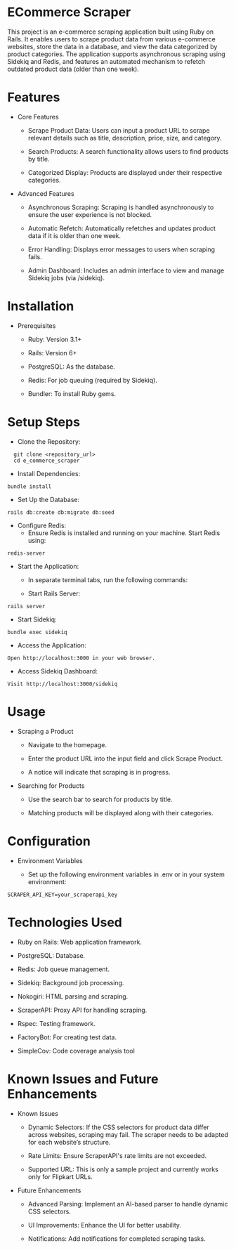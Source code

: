  # ECommerce Scraper

This project is an e-commerce scraping application built using Ruby on Rails. It enables users to scrape product data from various e-commerce websites, store the data in a database, and view the data categorized by product categories. The application supports asynchronous scraping using Sidekiq and Redis, and features an automated mechanism to refetch outdated product data (older than one week).

# Features

* Core Features

  - Scrape Product Data: Users can input a product URL to scrape relevant details such as title, description, price, size, and category.

  - Search Products: A search functionality allows users to find products by title.

  - Categorized Display: Products are displayed under their respective categories.

* Advanced Features

  - Asynchronous Scraping: Scraping is handled asynchronously to ensure the user experience is not blocked.

  - Automatic Refetch: Automatically refetches and updates product data if it is older than one week.

  - Error Handling: Displays error messages to users when scraping fails.

  - Admin Dashboard: Includes an admin interface to view and manage Sidekiq jobs (via /sidekiq).

# Installation

* Prerequisites

  - Ruby: Version 3.1+

  - Rails: Version 6+
  
  - PostgreSQL: As the database.

  - Redis: For job queuing (required by Sidekiq).

  - Bundler: To install Ruby gems.
 
# Setup Steps

* Clone the Repository:
```
  git clone <repository_url>
  cd e_commerce_scraper
```
* Install Dependencies:
```
bundle install
```
* Set Up the Database:
```
rails db:create db:migrate db:seed
```
* Configure Redis:
  - Ensure Redis is installed and running on your machine. Start Redis using:
```
redis-server
```

* Start the Application:
  - In separate terminal tabs, run the following commands:

  - Start Rails Server:
```
rails server
```
* Start Sidekiq:
```
bundle exec sidekiq
```
* Access the Application:
```
Open http://localhost:3000 in your web browser.
```
* Access Sidekiq Dashboard:
```
Visit http://localhost:3000/sidekiq
```
# Usage

* Scraping a Product

  - Navigate to the homepage.

  - Enter the product URL into the input field and click Scrape Product.

  - A notice will indicate that scraping is in progress.

* Searching for Products

  - Use the search bar to search for products by title.

  - Matching products will be displayed along with their categories.

# Configuration

* Environment Variables

  - Set up the following environment variables in .env or in your system environment:
```
SCRAPER_API_KEY=your_scraperapi_key
```

# Technologies Used

* Ruby on Rails: Web application framework.

* PostgreSQL: Database.

* Redis: Job queue management.

* Sidekiq: Background job processing.

* Nokogiri: HTML parsing and scraping.

* ScraperAPI: Proxy API for handling scraping.

* Rspec: Testing framework.

* FactoryBot:  For creating test data.

* SimpleCov: Code coverage analysis tool

# Known Issues and Future Enhancements

* Known Issues

  - Dynamic Selectors: If the CSS selectors for product data differ across websites, scraping may fail. The scraper needs to be adapted for each website’s structure.

  - Rate Limits: Ensure ScraperAPI's rate limits are not exceeded.

  - Supported URL: This is only a sample project and currently works only for Flipkart URLs.

* Future Enhancements

  - Advanced Parsing: Implement an AI-based parser to handle dynamic CSS selectors.

  - UI Improvements: Enhance the UI for better usability.

  - Notifications: Add  notifications for completed scraping tasks.

